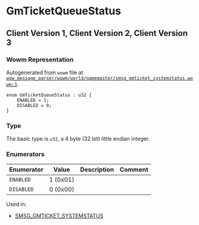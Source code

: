 # GmTicketQueueStatus

## Client Version 1, Client Version 2, Client Version 3

### Wowm Representation

Autogenerated from `wowm` file at [`wow_message_parser/wowm/world/gamemaster/smsg_gmticket_systemstatus.wowm:3`](https://github.com/gtker/wow_messages/tree/main/wow_message_parser/wowm/world/gamemaster/smsg_gmticket_systemstatus.wowm#L3).

```rust,ignore
enum GmTicketQueueStatus : u32 {
    ENABLED = 1;
    DISABLED = 0;
}
```
### Type
The basic type is `u32`, a 4 byte (32 bit) little endian integer.
### Enumerators
| Enumerator | Value  | Description | Comment |
| --------- | -------- | ----------- | ------- |
| `ENABLED` | 1 (0x01) |  |  |
| `DISABLED` | 0 (0x00) |  |  |

Used in:
* [SMSG_GMTICKET_SYSTEMSTATUS](smsg_gmticket_systemstatus.md)

